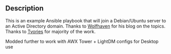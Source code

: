 ## Description
This is an example Ansible playbook that will join a Debian/Ubuntu server to an Active Directory domain.   Thanks to [Wolfhaven](http://www.wolffhaven45.com/blog/linux/join_ubuntu_workstation_windows_domain/) for his blog on the topics. Thanks to  [Tvories](https://github.com/tvories/ansible-realmd) for majority of the work.

Modded further to work with AWX Tower + LightDM configs for Desktop use
